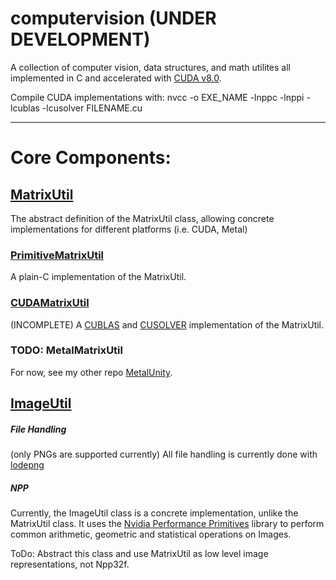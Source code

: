 # computervision (UNDER DEVELOPMENT)

A collection of computer vision, data structures, and math utilites all implemented in C and accelerated with [CUDA v8.0].

Compile CUDA implementations with:
    nvcc -o EXE_NAME -lnppc -lnppi -lcublas -lcusolver FILENAME.cu

---

# Core Components:

## [MatrixUtil]
The abstract definition of the MatrixUtil class, allowing concrete implementations for different platforms (i.e. CUDA, Metal)
### [PrimitiveMatrixUtil]
A plain-C implementation of the MatrixUtil.

### [CUDAMatrixUtil] 
(INCOMPLETE)
A [CUBLAS] and [CUSOLVER] implementation of the MatrixUtil.

### TODO: MetalMatrixUtil
For now, see my other repo [MetalUnity].

## [ImageUtil]

##### File Handling
(only PNGs are supported currently)
All file handling is currently done with [lodepng] 

##### NPP
Currently, the ImageUtil class is a concrete implementation, unlike the MatrixUtil class. It uses the [Nvidia Performance Primitives] library to perform common arithmetic, geometric and statistical operations on Images.

ToDo: Abstract this class and use MatrixUtil as low level image representations, not Npp32f.

[lodepng]: https://github.com/lvandeve/lodepng
[CUBLAS]:http://docs.nvidia.com/cuda/cublas/index.html#axzz4UOt5b3uc
[CUSOLVER]:http://docs.nvidia.com/cuda/cusolver/index.html#axzz4UOt5b3uc
[MetalUnity]:https://github.com/tylerpayne/MetalUnity
[Nvidia Performance Primitives]:http://docs.nvidia.com/cuda/npp/index.html#abstract
[CUDA v8.0]:https://developer.nvidia.com/cuda-toolkit

[MatrixUtil]:https://github.com/tylerpayne/computervision/blob/master/utils/MatrixUtil.h
[PrimitiveMatrixUtil]:https://github.com/tylerpayne/computervision/blob/master/utils/PrimitiveMatrixUtil.c
[CUDAMatrixUtil]:https://github.com/tylerpayne/computervision/blob/master/utils/CUDAMatrixUtil.cu
[ImageUtil]:https://github.com/tylerpayne/computervision/blob/master/utils/ImageUtil.h
